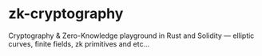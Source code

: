 # zk-cryptography
Cryptography & Zero-Knowledge playground in Rust and Solidity — elliptic curves, finite fields, zk primitives and etc...
